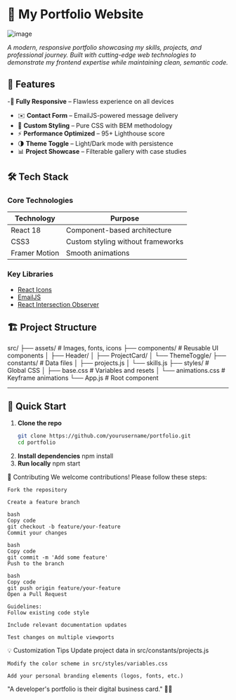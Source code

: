 # 🚀 My Portfolio Website


![image](https://github.com/user-attachments/assets/b7463fc0-262b-4f6f-bf85-a1abce5d65ef)
 
*A modern, responsive portfolio showcasing my skills, projects, and professional journey. Built with cutting-edge web technologies to demonstrate my frontend expertise while maintaining clean, semantic code.*

## 🌟 Features

-📱 **Fully Responsive** – Flawless experience on all devices  
- ✉️ **Contact Form** – EmailJS-powered message delivery  
- 🎨 **Custom Styling** – Pure CSS with BEM methodology  
- ⚡ **Performance Optimized** – 95+ Lighthouse score  
- 🌗 **Theme Toggle** – Light/Dark mode with persistence  
- 📊 **Project Showcase** – Filterable gallery with case studies

## 🛠️ Tech Stack

### Core Technologies

| Technology  | Purpose                    |
|-------------|----------------------------|
| React 18    | Component-based architecture |
| CSS3        | Custom styling without frameworks |
| Framer Motion | Smooth animations         |

### Key Libraries

- [React Icons](https://react-icons.github.io/react-icons/)
- [EmailJS](https://www.emailjs.com/)
- [React Intersection Observer](https://www.npmjs.com/package/react-intersection-observer)



## 🏗️ Project Structure
src/
├── assets/             # Images, fonts, icons
├── components/         # Reusable UI components
│   ├── Header/
│   ├── ProjectCard/
│   └── ThemeToggle/
├── constants/          # Data files
│   ├── projects.js
│   └── skills.js
├── styles/             # Global CSS
│   ├── base.css        # Variables and resets
│   └── animations.css  # Keyframe animations
└── App.js              # Root component



---

## 🚀 **Quick Start**  

1. **Clone the repo**  
   ```bash
   git clone https://github.com/yourusername/portfolio.git
   cd portfolio
2. **Install dependencies**
   npm install
3. **Run locally**
   npm start

🤝 Contributing
    We welcome contributions! Please follow these steps:

    Fork the repository

    Create a feature branch

    bash
    Copy code
    git checkout -b feature/your-feature
    Commit your changes

    bash
    Copy code
    git commit -m 'Add some feature'
    Push to the branch

    bash
    Copy code
    git push origin feature/your-feature
    Open a Pull Request
    
    Guidelines:
    Follow existing code style
    
    Include relevant documentation updates
    
    Test changes on multiple viewports

💡 Customization Tips
    Update project data in src/constants/projects.js
    
    Modify the color scheme in src/styles/variables.css
    
    Add your personal branding elements (logos, fonts, etc.)

"A developer's portfolio is their digital business card." 💼✨
   
